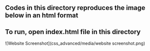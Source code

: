 ## Codes in this directory reproduces the image below in an html format
## To run, open index.html file in this directory
![Website Screenshot](css_advanced/media/website screenshot.png)
